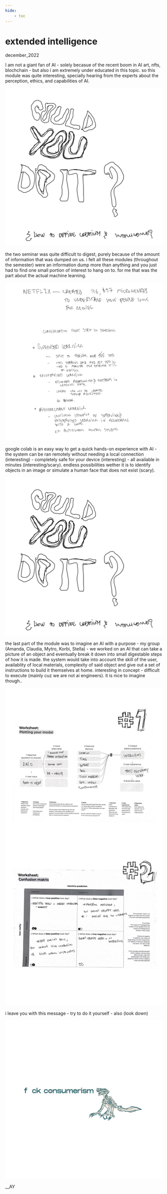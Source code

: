 ```yaml
---
hide:
    - toc
---
```


# extended intelligence
december_2022

I am not a giant fan of AI - solely becasue of the recent boom in AI art, nfts, blochchain - but also i am extremely under educated in this topic. so this module was quite interesting, specially hearing from the experts about the perception, ethics, and capabilities of AI.

![](../images/07_EI/Page1.jpg)

the two seminar was quite difficult to digest, purely because of the amount of information that was dumped on us. i felt all these modules (throughout the semester) were an information dump more than anything and you just had to find one small portion of interest to hang on to. for me that was the part about the actual machine learning.

![](../images/07_EI/Page5.jpg)

google colab is an easy way to get a quick hands-on experience with AI - the system can be ran remotely without needing a local connection (interesting) - completely safe for your device (interesting) - all available in minutes (interesting/scary). endless possibilities wether it is to identify objects in an image or simulate a human face that does not exist (scary).

![](../images/07_EI/Page1.jpg)

the last part of the module was to imagine an AI with a purpose - my group (Amanda, Claudia, Mytro, Korbi, Stella) - we worked on an AI that can take a picture of an object and eventually break it down into small digestable steps of how it is made. the system would take into account the skill of the user, availablity of local materials, complexity of said object and give out a set of instructions to build it themselves at home. interesting in concept - difficult to execute (mainly cuz we are not ai engineers). it is nice to imagine though..

![](../images/07_EI/Page2.jpg)
![](../images/07_EI/Page3.jpg)

i leave you with this message - try to do it yourself - also (look down)

![](../images/07_EI/page6.jpg)

__AY